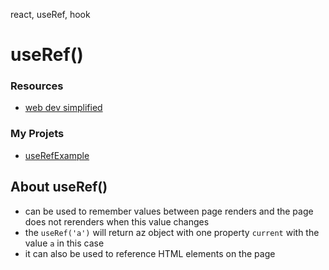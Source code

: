 react, useRef, hook

# useRef()

### Resources
- [web dev simplified](https://www.youtube.com/watch?v=t2ypzz6gJm0&t=374s)

### My Projets
- [useRefExample](https://github.com/w314/reactUseRefExample)

## About useRef()
- can be used to remember values between page renders and the page does not rerenders when this value changes
- the `useRef('a')` will return az object with one property `current` with the value `a` in this case
- it can also be used to reference HTML elements on the page

